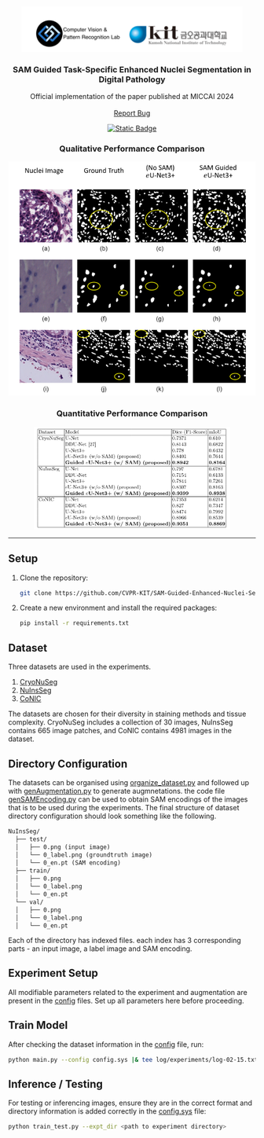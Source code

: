 <br/>
<div align="center">
  <img src="docs/static/images/labandUni.png" alt="Logo" width="450"/>
</div>

<p align="center">
  <h3 align="center">SAM Guided Task-Specific Enhanced Nuclei Segmentation in Digital Pathology</h3>

  <p align="center">
    Official implementation of the paper published at MICCAI 2024
    <br/>
    <br/>
    <a href="https://github.com/CVPR-KIT/SAM-Guided-Enhanced-Nuclei-Segmentation/issues">Report Bug</a>
  </p>
</p>


<p align="center">
<a href="https://github.com/CVPR-KIT/NucleiSeg-in-Histopathology-Images">
  <img alt="Static Badge" src="https://img.shields.io/badge/View--GitHub-Code?color=purple">
</a>
</p>

<div align="center">
  <h3> Qualitative Performance Comparison </h3>
  <img src="docs/static/images/qualitative3.png" alt="Qualitative Results" width="600"/>
</div>


<div align="center">
  <h3> Quantitative Performance Comparison </h3>
  <img src="docs/static/images/quantitative-miccai.png" alt="Performance Comparison Table" width="400"/>
</div>

***

## Setup
1. Clone the repository:
    ```bash
    git clone https://github.com/CVPR-KIT/SAM-Guided-Enhanced-Nuclei-Segmentation.git
    ```
2. Create a new environment and install the required packages:
    ```bash
    pip install -r requirements.txt
    ```
## Dataset
Three datasets are used in the experiments.
1. [CryoNuSeg](https://github.com/masih4/CryoNuSeg)
2. [NuInsSeg](https://github.com/masih4/NuInsSeg)
3. [CoNIC](https://conic-challenge.grand-challenge.org/) 

The datasets are chosen for their diversity in staining methods and tissue complexity. CryoNuSeg includes a collection of 30 images, NuInsSeg contains 665 image patches, and CoNIC contains 4981 images in the dataset.

## Directory Configuration
The datasets can be organised using [organize_dataset.py](auxilary/organize_dataset.py) and followed up with [genAugmentation.py](genAugmentation.py) to generate augmnetations. the code file [genSAMEncoding.py](genSAMEncoding.py) can be used to obtain SAM encodings of the images that is to be used during the experiments.
The final structure of dataset directory configuration should look something like the following. 

```
NuInsSeg/
  ├── test/
  │   ├── 0.png (input image)
  │   └── 0_label.png (groundtruth image)
  │   └── 0_en.pt (SAM encoding)
  ├── train/
  │   ├── 0.png
  │   └── 0_label.png
  │   └── 0_en.pt 
  └── val/
  │   ├── 0.png
  │   └── 0_label.png
  │   └── 0_en.pt 
```
Each of the directory has indexed files. each index has 3 corresponding parts - an input image, a label image and SAM encoding.

## Experiment Setup
All modifiable parameters related to the experiment and augmentation are present in the [config](configs/) files. Set up all parameters here before proceeding.

## Train Model
After checking the dataset information in the [config](configs/) file, run:
```bash
python main.py --config config.sys |& tee log/experiments/log-02-15.txt
```

## Inference / Testing
For testing or inferencing images, ensure they are in the correct format and directory information is added correctly in the [config.sys](config.sys) file:
```bash
python train_test.py --expt_dir <path to experiment directory>
```